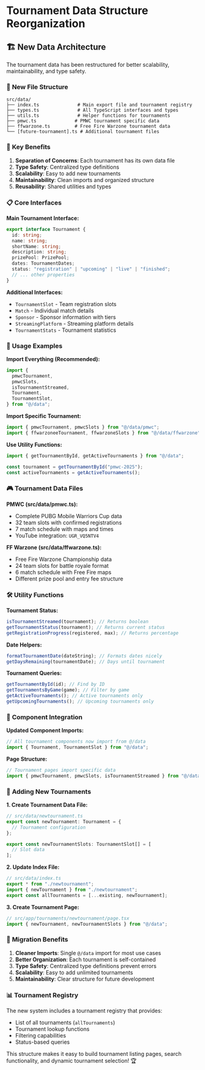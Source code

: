 # Tournament Data Structure Reorganization

## 🏗️ **New Data Architecture**

The tournament data has been restructured for better scalability, maintainability, and type safety.

### 📁 **New File Structure**

```
src/data/
├── index.ts              # Main export file and tournament registry
├── types.ts              # All TypeScript interfaces and types
├── utils.ts              # Helper functions for tournaments
├── pmwc.ts              # PMWC tournament specific data
├── ffwarzone.ts         # Free Fire Warzone tournament data
└── [future-tournament].ts # Additional tournament files
```

### 🎯 **Key Benefits**

1. **Separation of Concerns**: Each tournament has its own data file
2. **Type Safety**: Centralized type definitions
3. **Scalability**: Easy to add new tournaments
4. **Maintainability**: Clean imports and organized structure
5. **Reusability**: Shared utilities and types

### 📋 **Core Interfaces**

**Main Tournament Interface:**

```typescript
export interface Tournament {
  id: string;
  name: string;
  shortName: string;
  description: string;
  prizePool: PrizePool;
  dates: TournamentDates;
  status: "registration" | "upcoming" | "live" | "finished";
  // ... other properties
}
```

**Additional Interfaces:**

- `TournamentSlot` - Team registration slots
- `Match` - Individual match details
- `Sponsor` - Sponsor information with tiers
- `StreamingPlatform` - Streaming platform details
- `TournamentStats` - Tournament statistics

### 🔧 **Usage Examples**

**Import Everything (Recommended):**

```typescript
import {
  pmwcTournament,
  pmwcSlots,
  isTournamentStreamed,
  Tournament,
  TournamentSlot,
} from "@/data";
```

**Import Specific Tournament:**

```typescript
import { pmwcTournament, pmwcSlots } from "@/data/pmwc";
import { ffwarzoneeTournament, ffwarzoneSlots } from "@/data/ffwarzone";
```

**Use Utility Functions:**

```typescript
import { getTournamentById, getActiveTournaments } from "@/data";

const tournament = getTournamentById("pmwc-2025");
const activeTournaments = getActiveTournaments();
```

### 🎮 **Tournament Data Files**

**PMWC (src/data/pmwc.ts):**

- Complete PUBG Mobile Warriors Cup data
- 32 team slots with confirmed registrations
- 7 match schedule with maps and times
- YouTube integration: `UGR_VQ5NTV4`

**FF Warzone (src/data/ffwarzone.ts):**

- Free Fire Warzone Championship data
- 24 team slots for battle royale format
- 6 match schedule with Free Fire maps
- Different prize pool and entry fee structure

### 🛠️ **Utility Functions**

**Tournament Status:**

```typescript
isTournamentStreamed(tournament); // Returns boolean
getTournamentStatus(tournament); // Returns current status
getRegistrationProgress(registered, max); // Returns percentage
```

**Date Helpers:**

```typescript
formatTournamentDate(dateString); // Formats dates nicely
getDaysRemaining(tournamentDate); // Days until tournament
```

**Tournament Queries:**

```typescript
getTournamentById(id); // Find by ID
getTournamentsByGame(game); // Filter by game
getActiveTournaments(); // Active tournaments only
getUpcomingTournaments(); // Upcoming tournaments only
```

### 📱 **Component Integration**

**Updated Component Imports:**

```typescript
// All tournament components now import from @/data
import { Tournament, TournamentSlot } from "@/data";
```

**Page Structure:**

```typescript
// Tournament pages import specific data
import { pmwcTournament, pmwcSlots, isTournamentStreamed } from "@/data";
```

### 🚀 **Adding New Tournaments**

**1. Create Tournament Data File:**

```typescript
// src/data/newtournament.ts
export const newTournament: Tournament = {
  // Tournament configuration
};

export const newTournamentSlots: TournamentSlot[] = [
  // Slot data
];
```

**2. Update Index File:**

```typescript
// src/data/index.ts
export * from "./newtournament";
import { newTournament } from "./newtournament";
export const allTournaments = [...existing, newTournament];
```

**3. Create Tournament Page:**

```typescript
// src/app/tournaments/newtournament/page.tsx
import { newTournament, newTournamentSlots } from "@/data";
```

### 🎯 **Migration Benefits**

1. **Cleaner Imports**: Single `@/data` import for most use cases
2. **Better Organization**: Each tournament is self-contained
3. **Type Safety**: Centralized type definitions prevent errors
4. **Scalability**: Easy to add unlimited tournaments
5. **Maintainability**: Clear structure for future development

### 📊 **Tournament Registry**

The new system includes a tournament registry that provides:

- List of all tournaments (`allTournaments`)
- Tournament lookup functions
- Filtering capabilities
- Status-based queries

This structure makes it easy to build tournament listing pages, search functionality, and dynamic tournament selection! 🏆
